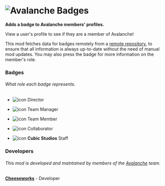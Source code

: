 # ![Avalanche Badges](cubicstudios.avalancheindex/banner.png)
**Adds a badge to Avalanche members' profiles.**

View a user's profile to see if they are a member of Avalanche!

This mod fetches data for badges remotely from a [remote repository](https://www.obsidianmg.cc/gd-team/#gdps), to ensure that all information is always up-to-date without the need of manual mod updates. You may also press the badge for more information on the member's role.

### Badges
###### What role each badge represents.
- ![icon](cubicstudios.avalancheindex/director.png) Director
- ![icon](cubicstudios.avalancheindex/team-manager.png) Team Manager
- ![icon](cubicstudios.avalancheindex/team-member.png) Team Member
- ![icon](cubicstudios.avalancheindex/collaborator.png) Collaborator

- ![icon](cubicstudios.avalancheindex/cubic-studios.png) **Cubic Studios** Staff

### Developers
###### This mod is developed and maintained by members of the [Avalanche](https://www.cubicstudios.xyz/) team.
**[Cheeseworks](https://www.github.com/BlueWitherer/)** - Developer